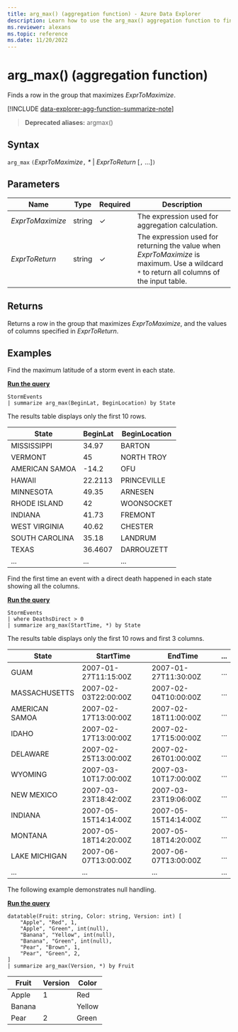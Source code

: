 ```yaml
---
title: arg_max() (aggregation function) - Azure Data Explorer
description: Learn how to use the arg_max() aggregation function to find a row in a group that maximizes the input expression.
ms.reviewer: alexans
ms.topic: reference
ms.date: 11/20/2022
---
```

# arg_max() (aggregation function)

Finds a row in the group that maximizes *ExprToMaximize*.

[!INCLUDE [data-explorer-agg-function-summarize-note](../../includes/data-explorer-agg-function-summarize-note.md)]

> **Deprecated aliases:** argmax()

## Syntax

`arg_max` `(`*ExprToMaximize*`,` *\** | *ExprToReturn*  [`,` ...]`)`

## Parameters

| Name | Type | Required | Description |
|--|--|--|--|
| *ExprToMaximize* | string | &check; | The expression used for aggregation calculation. |
| *ExprToReturn* | string | &check; | The expression used for returning the value when *ExprToMaximize* is maximum.  Use a wildcard `*` to return all columns of the input table. |

## Returns

Returns a row in the group that maximizes *ExprToMaximize*, and the values of columns specified in *ExprToReturn*.

## Examples

Find the maximum latitude of a storm event in each state.

[**Run the query**](https://dataexplorer.azure.com/clusters/help/databases/Samples?query=H4sIAAAAAAAAAwsuyS/KdS1LzSspVuCqUSguzc1NLMqsSlVILEqPz02s0HBKTc/M80ks0VGAsPKTE0sy8/M0FZIqFYJLEktSATqyPZtCAAAA)

```kusto
StormEvents 
| summarize arg_max(BeginLat, BeginLocation) by State
```

The results table displays only the first 10 rows.

| State                | BeginLat | BeginLocation        |
| -------------------- | -------- | -------------------- |
| MISSISSIPPI          | 34.97    | BARTON               |
| VERMONT              | 45       | NORTH TROY           |
| AMERICAN SAMOA       | -14.2    | OFU                  |
| HAWAII               | 22.2113  | PRINCEVILLE          |
| MINNESOTA            | 49.35    | ARNESEN              |
| RHODE ISLAND         | 42       | WOONSOCKET           |
| INDIANA              | 41.73    | FREMONT              |
| WEST VIRGINIA        | 40.62    | CHESTER              |
| SOUTH CAROLINA       | 35.18    | LANDRUM              |
| TEXAS                | 36.4607  | DARROUZETT           |
| ...             | ...    | ...            |

Find the first time an event with a direct death happened in each state showing all the columns.

[**Run the query**](https://dataexplorer.azure.com/clusters/help/databases/Samples?query=H4sIAAAAAAAAAwsuyS/KdS1LzSsp5qpRKM9ILUpVcElNLMkodsksSk0uUbBTMABKFJfm5iYWZValKiQWpcfnJlZoBJckFpWEZOam6ihoaSokVSoABUpSAQPollZPAAAA)

```kusto
StormEvents
| where DeathsDirect > 0
| summarize arg_max(StartTime, *) by State
```

The results table displays only the first 10 rows and first 3 columns.

| State          | StartTime            | EndTime              | ... |
| -------------- | -------------------- | -------------------- | --- |
| GUAM           | 2007-01-27T11:15:00Z | 2007-01-27T11:30:00Z | ... |
| MASSACHUSETTS  | 2007-02-03T22:00:00Z | 2007-02-04T10:00:00Z | ... |
| AMERICAN SAMOA | 2007-02-17T13:00:00Z | 2007-02-18T11:00:00Z | ... |
| IDAHO          | 2007-02-17T13:00:00Z | 2007-02-17T15:00:00Z | ... |
| DELAWARE       | 2007-02-25T13:00:00Z | 2007-02-26T01:00:00Z | ... |
| WYOMING        | 2007-03-10T17:00:00Z | 2007-03-10T17:00:00Z | ... |
| NEW MEXICO     | 2007-03-23T18:42:00Z | 2007-03-23T19:06:00Z | ... |
| INDIANA        | 2007-05-15T14:14:00Z | 2007-05-15T14:14:00Z | ... |
| MONTANA        | 2007-05-18T14:20:00Z | 2007-05-18T14:20:00Z | ... |
| LAKE MICHIGAN  | 2007-06-07T13:00:00Z | 2007-06-07T13:00:00Z | ... |
|... | ... | ...| ... |

The following example demonstrates null handling.

[**Run the query**](https://dataexplorer.azure.com/clusters/kvc6bc487453a064d3c9de.northeurope/databases/new-free-database?query=H4sIAAAAAAAAA31PwQrCMAy97ytCT530osfdnKBX8SCIiHQsjEKWjrRjKH68nWwoguYdkry8l5DaxoSKUG+ld7GAEMVxY2Djycu7PaIE57kAxzGHcwYp1LrrCJUBdcA6paX5oneCyKlIHs09UT4JSssJo+KERH74K/m1ZI9WxnkpfuCP6zM/+1Ymu2QPCH3bWnF3BCvNtXWsp5cMLHKobvD6/wlU5dHuDwEAAA==)

```kusto
datatable(Fruit: string, Color: string, Version: int) [
    "Apple", "Red", 1,
    "Apple", "Green", int(null),
    "Banana", "Yellow", int(null),
    "Banana", "Green", int(null),
    "Pear", "Brown", 1,
    "Pear", "Green", 2,
]
| summarize arg_max(Version, *) by Fruit
```

| Fruit | Version | Color |
|--|--|--|
| Apple | 1 | Red |
| Banana |  | Yellow |
| Pear | 2 | Green |
